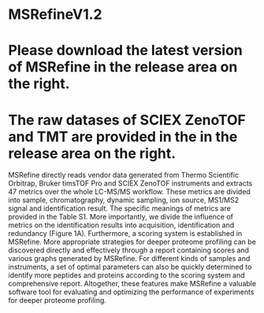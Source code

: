 # MSRefineV1.2
# Please download the latest version of MSRefine in the release area on the right.
# The raw datases of SCIEX ZenoTOF and TMT are provided in the in the release area on the right.

MSRefine directly reads vendor data generated from Thermo Scientific Orbitrap, Bruker timsTOF Pro and SCIEX ZenoTOF instruments and extracts 47 metrics over the whole LC-MS/MS workflow. These metrics are divided into sample, chromatography, dynamic sampling, ion source, MS1/MS2 signal and identification result. The specific meanings of metrics are provided in the Table S1. More importantly, we divide the influence of metrics on the identification results into acquisition, identification and redundancy (Figure 1A). Furthermore, a scoring system is established in MSRefine. More appropriate strategies for deeper proteome profiling can be discovered directly and effectively through a report containing scores and various graphs generated by MSRefine. For different kinds of samples and instruments, a set of optimal parameters can also be quickly determined to identify more peptides and proteins according to the scoring system and comprehensive report. Altogether, these features make MSRefine a valuable software tool for evaluating and optimizing the performance of experiments for deeper proteome profiling. 
